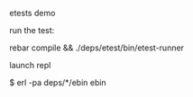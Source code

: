 etests demo

run the test:

rebar compile && ./deps/etest/bin/etest-runner 


launch repl


$ erl -pa deps/*/ebin ebin
